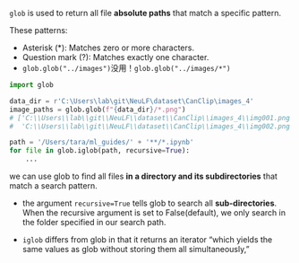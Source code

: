 `glob` is used to return all file **absolute paths** that match a specific pattern.


These patterns:
- Asterisk (*): Matches zero or more characters.
- Question mark (?): Matches exactly one character.
- `glob.glob("../images")`没用！`glob.glob("../images/*")`


```python
import glob

data_dir = r'C:\Users\lab\git\NeuLF\dataset\CanClip\images_4'
image_paths = glob.glob(f"{data_dir}/*.png")
# ['C:\\Users\\lab\\git\\NeuLF\\dataset\\CanClip\\images_4\\img001.png',
#  'C:\\Users\\lab\\git\\NeuLF\\dataset\\CanClip\\images_4\\img002.png']
```

```python
path = '/Users/tara/ml_guides/' + '**/*.ipynb'
for file in glob.iglob(path, recursive=True):
    ...
```
we can use glob to find all files **in a directory and its subdirectories** that match a search pattern.
- the argument `recursive=True` tells glob to search all **sub-directories**. When the recursive argument is set to False(default), we only search in the folder specified in our search path.

- `iglob` differs from glob in that it returns an iterator “which yields the same values as glob without storing them all simultaneously,”